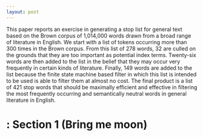 ```yaml
---
layout: post
---
```

This paper reports an exercise in generating a stop list for general text based on the Brown corpus of 1,014,000 words drawn from a broad range of literature in English. We start with a list of tokens occurring more than 300 times in the Brown corpus. From this list of 278 words, 32 are culled on the grounds that they are too important as potential index terms. Twenty-six words are then added to the list in the belief that they may occur very frequently in certain kinds of literature. Finally, 149 words are added to the list because the finite state machine based filter in which this list is intended to be used is able to filter them at almost no cost. The final product is a list of 421 stop words that should be maximally efficient and effective in filtering the most frequently occurring and semantically neutral words in general literature in English.
# : Section 1 (Bring me moon)